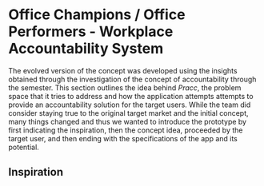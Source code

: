 # Office Champions / Office Performers   - Workplace Accountability System

The evolved version of the concept was developed using the insights obtained through the investigation of the concept of accountability through the semester. This section outlines the idea behind *Pracc*, the problem space that it tries to address and how the application attempts attempts to provide an accountability solution for the target users. While the team did consider staying true to the original target market and the initial concept, many things changed and thus we wanted to introduce the prototype by first indicating the inspiration, then the concept idea, proceeded by the target user, and then ending with the specifications of the app and its potential. 

## Inspiration



